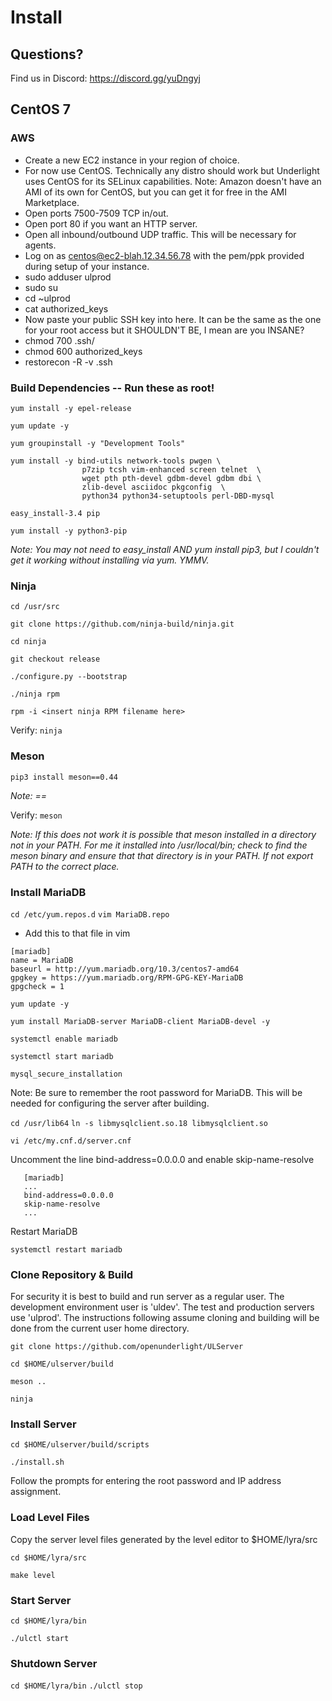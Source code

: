 # Install

## Questions?
Find us in Discord: https://discord.gg/yuDngyj

## CentOS 7

### AWS
* Create a new EC2 instance in your region of choice. 
* For now use CentOS. Technically any distro should work but Underlight uses CentOS for its SELinux capabilities. Note: Amazon doesn't have an AMI of its own for CentOS, but you can get it for free in the AMI Marketplace.
* Open ports 7500-7509 TCP in/out.
* Open port 80 if you want an HTTP server.
* Open all inbound/outbound UDP traffic. This will be necessary for agents.
* Log on as centos@ec2-blah.12.34.56.78 with the pem/ppk provided during setup of your instance.
* sudo adduser ulprod
* sudo su
* cd ~ulprod
* cat authorized_keys
* Now paste your public SSH key into here. It can be the same as the one for your root access but it SHOULDN'T BE, I mean are you INSANE?
* chmod 700 .ssh/
* chmod 600 authorized_keys
* restorecon -R -v .ssh

### Build Dependencies -- Run these as root!

`yum install -y epel-release`

`yum update -y`

`yum groupinstall -y "Development Tools"`

```
yum install -y bind-utils network-tools pwgen \ 
                p7zip tcsh vim-enhanced screen telnet  \
                wget pth pth-devel gdbm-devel gdbm dbi \
                zlib-devel asciidoc pkgconfig  \
                python34 python34-setuptools perl-DBD-mysql
```

`easy_install-3.4 pip`

`yum install -y python3-pip`

_Note: You may not need to easy_install AND yum install pip3, but I couldn't get it working without installing via yum. YMMV._

### Ninja

`cd /usr/src`

`git clone https://github.com/ninja-build/ninja.git`

`cd ninja`

`git checkout release`

`./configure.py --bootstrap`

`./ninja rpm`

`rpm -i <insert ninja RPM filename here>`

Verify: `ninja`

### Meson

`pip3 install meson==0.44`

_Note: ==_

Verify: `meson`

_Note: If this does not work it is possible that meson installed in a directory not in your PATH. For me it installed into /usr/local/bin; check to find the meson binary and ensure that that directory is in your PATH. If not export PATH to the correct place._

### Install MariaDB

`cd /etc/yum.repos.d`
`vim MariaDB.repo`
* Add this to that file in vim
```
[mariadb]
name = MariaDB
baseurl = http://yum.mariadb.org/10.3/centos7-amd64
gpgkey = https://yum.mariadb.org/RPM-GPG-KEY-MariaDB
gpgcheck = 1
```

`yum update -y`

`yum install MariaDB-server MariaDB-client MariaDB-devel -y`

`systemctl enable mariadb`

`systemctl start mariadb`

`mysql_secure_installation`

Note: Be sure to remember the root password for MariaDB. This will be needed
for configuring the server after building.

`cd /usr/lib64`
`ln -s libmysqlclient.so.18 libmysqlclient.so`

`vi /etc/my.cnf.d/server.cnf`

Uncomment the line bind-address=0.0.0.0 and enable skip-name-resolve

```
   [mariadb]
   ...
   bind-address=0.0.0.0
   skip-name-resolve
   ...
```

Restart MariaDB

`systemctl restart mariadb`

### Clone Repository & Build

For security it is best to build and run server as a regular user. The 
development environment user is 'uldev'. The test and production servers use 
'ulprod'. The instructions following assume cloning and building will be done 
from the current user home directory.

`git clone https://github.com/openunderlight/ULServer`

`cd $HOME/ulserver/build`

`meson ..`

`ninja`

### Install Server

`cd $HOME/ulserver/build/scripts`

`./install.sh`

Follow the prompts for entering the root password and IP address assignment.

### Load Level Files

Copy the server level files generated by the level editor to $HOME/lyra/src

`cd $HOME/lyra/src`

`make level`

### Start Server

`cd $HOME/lyra/bin`

`./ulctl start`

### Shutdown Server

`cd $HOME/lyra/bin`
`./ulctl stop`
